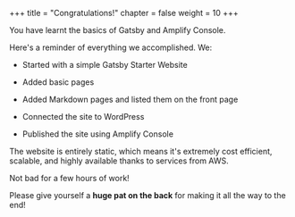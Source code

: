 +++
title = "Congratulations!"
chapter = false
weight = 10
+++

You have learnt the basics of Gatsby and Amplify Console.

Here's a reminder of everything we accomplished. We:

- Started with a simple Gatsby Starter Website

- Added basic pages

- Added Markdown pages and listed them on the front page

- Connected the site to WordPress

- Published the site using Amplify Console


The website is entirely static, which means it's extremely cost efficient, scalable, and highly available thanks to services from AWS. 

Not bad for a few hours of work! 

Please give yourself a **huge pat on the back** for making it all the way to the end!
